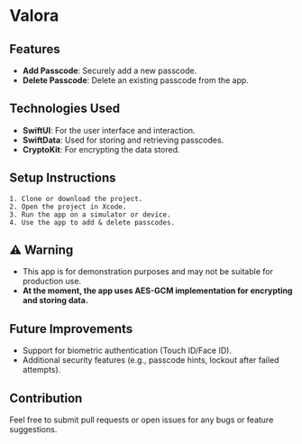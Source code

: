 
# Valora

## Features
- **Add Passcode**: Securely add a new passcode.
- **Delete Passcode**: Delete an existing passcode from the app.

## Technologies Used
- **SwiftUI**: For the user interface and interaction.
- **SwiftData**: Used for storing and retrieving passcodes.
- **CryptoKit**: For encrypting the data stored.
## Setup Instructions
    1. Clone or download the project.
    2. Open the project in Xcode.
    3. Run the app on a simulator or device.
    4. Use the app to add & delete passcodes.


## ⚠️ Warning
- This app is for demonstration purposes and may not be suitable for production use.
- **At the moment, the app uses AES-GCM implementation for encrypting and storing data.**


## Future Improvements
- Support for biometric authentication (Touch ID/Face ID).
- Additional security features (e.g., passcode hints, lockout after failed attempts).

## Contribution
Feel free to submit pull requests or open issues for any bugs or feature suggestions.
